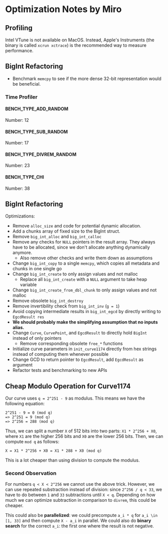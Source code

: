 # Optimization Notes by Miro

## Profiling
Intel VTune is not available on MacOS. Instead, Apple's Instruments (the binary is called `xcrun xctrace`) is the recommended way to measure performance.

## BigInt Refactoring
- Benchmark `memcpy` to see if the more dense 32-bit representation would be beneficial.

### Time Profiler
#### BENCH\_TYPE\_ADD\_RANDOM
Number: 12

#### BENCH\_TYPE\_SUB\_RANDOM
Number: 17

#### BENCH\_TYPE\_DIVREM\_RANDOM
Number: 23

#### BENCH\_TYPE\_CHI
Number: 38

## BigInt Refactoring
Optimizations:
- Remove `alloc_size` and code for potential dynamic allocation.
- Add a chunks array of fixed size to the BigInt struct.
- Remove `big_int_alloc` and `big_int_calloc`
- Remove any checks for `NULL` pointers in the result array. They always have to be allocated, since we don't allocate anything dynamically anymore.
    - Also remove other checks and write them down as assumptions
- Change `big_int_copy` to a single `memcpy`, which copies all metadata and chunks in one single go
- Change `big_int_create` to only assign values and not malloc
    - Replace all `big_int_create` with a `NULL` argument to take heap variable
- Change `big_int_create_from_dbl_chunk` to only assign values and not malloc
- Remove obsolete `big_int_destroy`
- Remove invertibility check from `big_int_inv` (`g = 1`)
- Avoid copying intermediate results in `big_int_egcd` by directly writing to `EgcdResult res`
- **We should probably make the simplifying assumption that no inputs alias.**
- Change `Curve`, `CurvePoint`, and `EgcdResult` to directly hold `BigInt` instead of only pointers
    - Remove corresponding obsolete `free_*` functions
- Initialize curve parameters in `init_curve1174` directly from hex strings instead of computing them whenever possible
- Change GCD to return pointer to `EgcdResult`, add `EgcdResult` as argument
- Refactor tests and benchmarking to new APIs

## Cheap Modulo Operation for Curve1174
Our curve uses `q = 2^251 - 9` as modulus. This means we have the following equation:
```
2^251 - 9 = 0 (mod q)
=> 2^251 = 9 (mod q)
=> 2^256 = 288 (mod q)
```

Thus, we can split a number `X` of 512 bits into two parts: `X1 * 2^256 + X0`, where `X1` are the higher 256 bits and `X0` are the lower 256 bits. Then, we can compute `mod q` as follows:
```
X = X1 * 2^256 + X0 = X1 * 288 + X0 (mod q)
```

This is a lot cheaper than using division to compute the modulus.

### Second Observation
For numbers `q < X < 2^256` we cannot use the above trick. However, we can use repeated substraction instead of division: since `2^256 / q < 33`, we have to do between `1` and `33` subtractions until `X < q`. Depending on how much we can optimize subtraction in comparison to `divrem`, this could be cheaper.

This could also be **parallelized**: we could precompute `a_i * q` for `a_i \in [1, 33]` and then compute `X - a_i` in parallel.
We could also do **binary search** for the correct `a_i`: the first one where the result is not negative.
